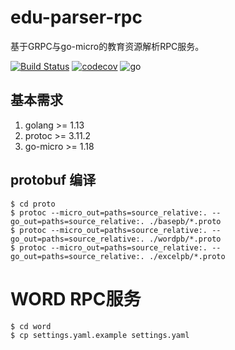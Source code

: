 # edu-parser-rpc
基于GRPC与go-micro的教育资源解析RPC服务。

[![Build Status](https://travis-ci.org/zhexiao/edu-parser-rpc.svg?branch=master)](https://travis-ci.org/zhexiao/edu-parser-rpc)
[![codecov](https://codecov.io/gh/zhexiao/edu-parser-rpc/branch/master/graph/badge.svg)](https://codecov.io/gh/zhexiao/edu-parser-rpc)
![go](https://img.shields.io/badge/go->%3D1.13-blue)


## 基本需求
1. golang >= 1.13
2. protoc >= 3.11.2
3. go-micro >= 1.18

## protobuf 编译
```shell script
$ cd proto
$ protoc --micro_out=paths=source_relative:. --go_out=paths=source_relative:. ./basepb/*.proto
$ protoc --micro_out=paths=source_relative:. --go_out=paths=source_relative:. ./wordpb/*.proto
$ protoc --micro_out=paths=source_relative:. --go_out=paths=source_relative:. ./excelpb/*.proto
```

# WORD RPC服务
```shell script
$ cd word
$ cp settings.yaml.example settings.yaml
```
